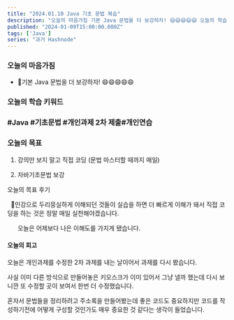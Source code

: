 ```yaml
---
title: "2024.01.10 Java 기초 문법 복습"
description: "오늘의 마음가짐 기본 Java 문법을 더 보강하자! 😄😄😄😄😄 오늘의 학습 키워드 #Java #기초문법 #개인과제 2차 제출#개인연습 오늘의 목표 강의만 보지 말고 직접 코딩 (문법 마스터할 때까지 매일) 자바기초문법 보강 오늘의 목표 후기 📌인강으로 두리뭉실하게 이해되던 것들이 실습을 하면 더 빠르게 이해가 돼서 직접 코딩을 하는 것은 정말 매일 실천해야겠습니다. 오늘은 어제보다 나은 이해도를 가지게 됐습..."
published: "2024-01-09T15:00:00.000Z"
tags: ['Java']
series: "과거 Hashnode"
---
```


### 오늘의 마음가짐

* 기본 Java 문법을 더 보강하자! 😄😄😄😄😄
    

### 오늘의 학습 키워드

### #Java #기초문법 #개인과제 2차 제출#개인연습

### 오늘의 목표

1. 강의만 보지 말고 직접 코딩 (문법 마스터할 때까지 매일)
    
2. 자바기초문법 보강
    

오늘의 목표 후기

  📌인강으로 두리뭉실하게 이해되던 것들이 실습을 하면 더 빠르게 이해가 돼서 직접 코딩을 하는 것은 정말 매일 실천해야겠습니다.

      오늘은 어제보다 나은 이해도를 가지게 됐습니다.

#### 오늘의 회고

오늘은 개인과제를 수정한 2차 과제를 내는 날이어서 과제를 다시 봤습니다.

사실 이미 다른 방식으로 만들어놓은 키오스크가 이미 있어서 그냥 낼까 했는데 다시 보니깐 또 수정할 곳이 보여서 한번 더 수정했습니다.

혼자서 문법들을 정리하려고 주소록을 만들어봤는데 좋은 코드도 중요하지만 코드를 작성하기전에 어떻게 구성할 것인가도 매우 중요한 것 같다는 생각이 들었습니다.